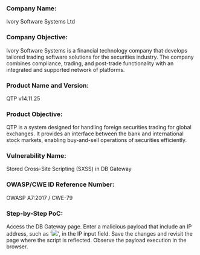 ### Company Name:
Ivory Software Systems Ltd

### Company Objective:
Ivory Software Systems is a financial technology company that develops tailored trading software solutions for the securities industry. The company combines compliance, trading, and post-trade functionality with an integrated and supported network of platforms.

### Product Name and Version:
QTP v14.11.25

### Product Objective:
QTP is a system designed for handling foreign securities trading for global exchanges. It provides an interface between the bank and international stock markets, enabling buy-and-sell operations of securities efficiently.

### Vulnerability Name:
Stored Cross-Site Scripting (SXSS) in DB Gateway

### OWASP/CWE ID Reference Number:
OWASP A7:2017 / CWE-79

### Step-by-Step PoC:
Access the DB Gateway page.
Enter a malicious payload that include an IP address, such as '<img src=1.1.1.1.x onerror=alert(1)>', in the IP input field.
Save the changes and revisit the page where the script is reflected.
Observe the payload execution in the browser.
